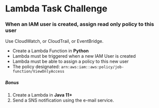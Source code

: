 # Lambda Task Challenge

### When an IAM user is created, assign read only policy to this user
Use CloudWatch, or CloudTrail, or EventBridge.

- Create a Lambda Function in **Python**
- Lambda must be triggered when a new IAM User is created
- Lambda must be able to assign a policy to this new user
- The policy designated: `arn:aws:iam::aws:policy/job-function/ViewOnlyAccess`

##### Bonus
1. Create a Lambda in **Java 11+**
2. Send a SNS notification using the e-mail service.